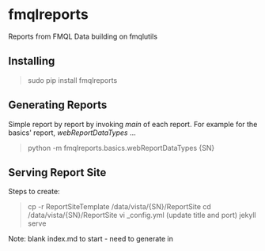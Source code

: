 # fmqlreports

Reports from FMQL Data building on fmqlutils

## Installing

> sudo pip install fmqlreports

## Generating Reports

Simple report by report by invoking _main_ of each report. For example for the basics' report, _webReportDataTypes_ ...

> python -m fmqlreports.basics.webReportDataTypes {SN}

## Serving Report Site

Steps to create:

> cp -r ReportSiteTemplate /data/vista/{SN}/ReportSite
> cd /data/vista/{SN}/ReportSite
> vi _config.yml (update title and port)
> jekyll serve

Note: blank index.md to start - need to generate in
